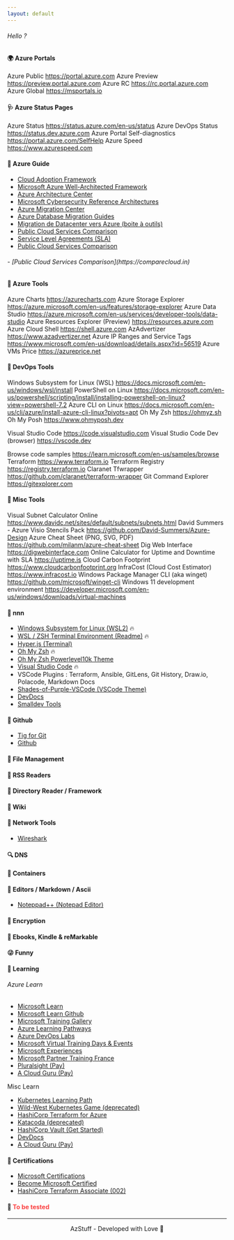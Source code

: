 ```yaml
---
layout: default
---
```


<h6>Hello ?</h6>

#### 🌍 Azure Portals
Azure Public https://portal.azure.com
Azure Preview https://preview.portal.azure.com
Azure RC https://rc.portal.azure.com
Azure Global https://msportals.io

#### 🩺 Azure Status Pages
Azure Status  https://status.azure.com/en-us/status
Azure DevOps Status  https://status.dev.azure.com
Azure Portal Self-diagnostics  https://portal.azure.com/SelfHelp
Azure Speed https://www.azurespeed.com


#### 📒 Azure Guide

- [Cloud Adoption Framework](https://learn.microsoft.com/en-us/azure/cloud-adoption-framework)
- [Microsoft Azure Well-Architected Framework](https://learn.microsoft.com/en-us/azure/architecture/framework)
- [Azure Architecture Center](https://learn.microsoft.com/en-us/azure/architecture)
- [Microsoft Cybersecurity Reference Architectures](https://learn.microsoft.com/fr-fr/security/cybersecurity-reference-architecture/mcra)
- [Azure Migration Center](https://azure.microsoft.com/en-us/migration/migration-journey)
- [Azure Database Migration Guides](https://learn.microsoft.com/en-us/data-migration)
- [Migration de Datacenter vers Azure (boite à outils)](https://www.linkedin.com/pulse/migration-de-datacenter-vers-azure-la-boite-%C3%A0-outils-quastana)
- [Public Cloud Services Comparison](https://comparecloud.in)
- [Service Level Agreements (SLA)](https://www.microsoft.com/licensing/docs/view/Service-Level-Agreements-SLA-for-Online-Services?lang=1)
- [Public Cloud Services Comparison](https://comparecloud.in)
<h6>- [Public Cloud Services Comparison](https://comparecloud.in)</h6>

#### 🧰 Azure Tools

Azure Charts  https://azurecharts.com
Azure Storage Explorer https://azure.microsoft.com/en-us/features/storage-explorer
Azure Data Studio https://azure.microsoft.com/en-us/services/developer-tools/data-studio
Azure Resources Explorer (Preview)  https://resources.azure.com
Azure Cloud Shell https://shell.azure.com
AzAdvertizer  https://www.azadvertizer.net
Azure IP Ranges and Service Tags https://www.microsoft.com/en-us/download/details.aspx?id=56519
Azure VMs Price https://azureprice.net

#### 🧰 DevOps Tools

Windows Subsystem for Linux (WSL)  https://docs.microsoft.com/en-us/windows/wsl/install
PowerShell on Linux https://docs.microsoft.com/en-us/powershell/scripting/install/installing-powershell-on-linux?view=powershell-7.2
Azure CLI on Linux https://docs.microsoft.com/en-us/cli/azure/install-azure-cli-linux?pivots=apt
Oh My Zsh https://ohmyz.sh
Oh My Posh https://www.ohmyposh.dev

Visual Studio Code https://code.visualstudio.com
Visual Studio Code Dev (browser)   https://vscode.dev

Browse code samples https://learn.microsoft.com/en-us/samples/browse
Terraform https://www.terraform.io
Terraform Registry https://registry.terraform.io
Claranet Tfwrapper https://github.com/claranet/terraform-wrapper
Git Command Explorer https://gitexplorer.com

#### 🧰 Misc Tools
Visual Subnet Calculator Online  https://www.davidc.net/sites/default/subnets/subnets.html
David Summers - Azure Visio Stencils Pack  https://github.com/David-Summers/Azure-Design
Azure Cheat Sheet (PNG, SVG, PDF) https://github.com/milanm/azure-cheat-sheet
Dig Web Interface https://digwebinterface.com
Online Calculator for Uptime and Downtime with SLA  https://uptime.is
Cloud Carbon Footprint  https://www.cloudcarbonfootprint.org
InfraCost (Cloud Cost Estimator) https://www.infracost.io
Windows Package Manager CLI (aka winget) https://github.com/microsoft/winget-cli
Windows 11 development environment  https://developer.microsoft.com/en-us/windows/downloads/virtual-machines

#### 🦾 nnn

- [Windows Subsystem for Linux (WSL2)](https://docs.microsoft.com/fr-fr/windows/wsl/install-win10) 🔥
- [WSL / ZSH Terminal Environment (Readme)](https://fcbrossard.net/blog/wsl-ubuntu-zsh-hyper-terminal) 🔥
- [Hyper.js (Terminal)](https://hyper.is/)
- [Oh My Zsh](https://ohmyz.sh/) 🔥
- [Oh My Zsh Powerlevel10k Theme](https://github.com/romkatv/powerlevel10k)
- [Visual Studio Code](https://code.visualstudio.com/) 🔥
- VSCode Plugins : Terraform, Ansible, GitLens, Git History, Draw.io, Polacode, Markdown Docs
- [Shades-of-Purple-VSCode (VSCode Theme)](https://nicedoc.io/ahmadawais/Shades-of-Purple-VSCode)
- [DevDocs](https://devdocs.io/)
- [Smalldev Tools](https://smalldev.tools/)

#### 🐙 Github

- [Tig for Git](https://jonas.github.io/tig/)
- [Github](https://github.com/)

#### 📄 File Management

#### 📖 RSS Readers

#### 📂 Directory Reader / Framework

#### 📝 Wiki

#### 🧰 Network Tools

- [Wireshark](https://www.wireshark.org/)

#### 🔍 DNS

#### 🐳 Containers

#### 📝 Editors / Markdown / Ascii

- [Noteppad++ (Notepad Editor)](https://notepad-plus-plus.org/)

#### 🔐 Encryption

#### 📖 Ebooks, Kindle & reMarkable

#### 😜 Funny

#### 🦾 Learning

###### Azure Learn

- [Microsoft Learn](https://learn.microsoft.com/en-us/training)
- [Microsoft Learn Github](https://github.com/MicrosoftLearning)
- [Microsoft Training Gallery](https://partner.microsoft.com/en-us/training)
- [Azure Learning Pathways](https://learning-pathways.co.uk)
- [Azure DevOps Labs](https://azuredevopslabs.com)
- [Microsoft Virtual Training Days & Events](https://events.microsoft.com/en-us)
- [Microsoft Experiences](https://experiences.microsoft.fr/calendrier-formations)
- [Microsoft Partner Training France](https://msit.powerbi.com/view?r=eyJrIjoiMjY1Njk3YjAtN2E5MC00NDIzLTg5MmEtYzAzYzBlMDYxZWY3IiwidCI6IjcyZjk4OGJmLTg2ZjEtNDFhZi05MWFiLTJkN2NkMDExZGI0NyIsImMiOjV9&pageName=ReportSection)
- [Pluralsight (Pay)](https://www.pluralsight.com)
- [A Cloud Guru (Pay)](https://acloudguru.com)

Misc Learn

- [Kubernetes Learning Path](https://azure.microsoft.com/mediahandler/files/resourcefiles/kubernetes-learning-path/Kubernetes%20Learning%20Path_Version%202.0.pdf)
- [Wild-West Kubernetes Game (deprecated)](https://github.com/gshipley/wild-west-kubernetes)
- [HashiCorp Terraform for Azure](https://developer.hashicorp.com/terraform/tutorials/azure-get-started)
- [Katacoda (deprecated)](https://www.katacoda.com)
- [HashiCorp Vault (Get Started)](https://developer.hashicorp.com/vault/tutorials/getting-started)
- [DevDocs](https://devdocs.io)
- [A Cloud Guru (Pay)](https://acloudguru.com)

#### 🥇 Certifications

- [Microsoft Certifications](https://learn.microsoft.com/en-us/certifications)
- [Become Microsoft Certified](https://query.prod.cms.rt.microsoft.com/cms/api/am/binary/RE2PjDI)
- [HashiCorp Terraform Associate (002)](https://developer.hashicorp.com/terraform/tutorials/certification-associate-tutorials)

#### 🧪 <span style="color: #fb4141"> To be tested </span>

<!-- To be tested...
<a href="https://docs.microsoft.com/en-us/azure/architecture/browse" target="_top">Azure Architectures (visio links)</a> : Azure stencil collection for Visio.</br>
<a href="https://github.com/sandroasp/Microsoft-Integration-and-Azure-Stencils-Pack-for-Visio" target="_top">Microsoft Integration Stencils Pack for Visio</a> : Azure stencil collection for Visio.</br>
<a href="https://www.cloudockit.com/azure-aws-google-cloud-visio-stencils-to-build-your-diagrams" target="_top">Cloudockit Stencils</a> : Azure stencil collection for Visio.</br>
<a href="https://github.com/bhdicaire/visioStencils" target="_top">2700 Visio Stencils</a> : 2,700 visio 🎨 shapes, stencils, symbols, and icons collection to visually represent IT infrastructure.</br>
<a href="http://www.visiocafe.com/index.htm" target="_top">Visio Cafe</a> : VisioCafe is an independent non-profit web site for the gathering together of IT industry Visio collections.</br>
<a href="https://swimburger.net/blog/azure/azure-has-a-new-logo-but-where-do-you-download-it-here" target="_top">Azure Logo</a> : Just an Azure Logo site.</br>
<a href="https://code.benco.io/icon-collection/azure-icons" target="_top">Azure Icons Set</a> : .</br>
<a href="https://docs.microsoft.com/en-us/azure/architecture/icons" target="_top">Azure Architecture Icons</a> : .</br>
To be tested -->

---

<!-- <img src="./img/awesome-links.png" alt="Awesome Links" width="50" height="50"> -->
<p align="center"> AzStuff - Developed with Love 💙 </p>
